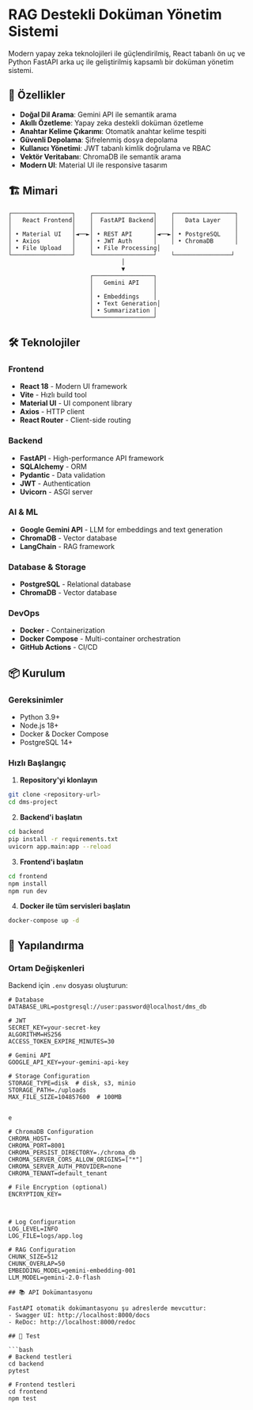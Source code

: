 # RAG Destekli Doküman Yönetim Sistemi

Modern yapay zeka teknolojileri ile güçlendirilmiş, React tabanlı ön uç ve Python FastAPI arka uç ile geliştirilmiş kapsamlı bir doküman yönetim sistemi.

## 🚀 Özellikler

- **Doğal Dil Arama**: Gemini API ile semantik arama
- **Akıllı Özetleme**: Yapay zeka destekli doküman özetleme
- **Anahtar Kelime Çıkarımı**: Otomatik anahtar kelime tespiti
- **Güvenli Depolama**: Şifrelenmiş dosya depolama
- **Kullanıcı Yönetimi**: JWT tabanlı kimlik doğrulama ve RBAC
- **Vektör Veritabanı**: ChromaDB ile semantik arama
- **Modern UI**: Material UI ile responsive tasarım

## 🏗️ Mimari

```
┌─────────────────┐    ┌─────────────────┐    ┌─────────────────┐
│   React Frontend│    │  FastAPI Backend│    │   Data Layer    │
│                 │    │                 │    │                 │
│ • Material UI   │◄──►│ • REST API      │◄──►│ • PostgreSQL    │
│ • Axios         │    │ • JWT Auth      │    │ • ChromaDB      │
│ • File Upload   │    │ • File Processing│
└─────────────────┘    └─────────────────┘    └────────────────┘
                                │
                                ▼
                       ┌─────────────────┐
                       │   Gemini API    │
                       │                 │
                       │ • Embeddings    │
                       │ • Text Generation│
                       │ • Summarization │
                       └─────────────────┘
```

## 🛠️ Teknolojiler

### Frontend
- **React 18** - Modern UI framework
- **Vite** - Hızlı build tool
- **Material UI** - UI component library
- **Axios** - HTTP client
- **React Router** - Client-side routing

### Backend
- **FastAPI** - High-performance API framework
- **SQLAlchemy** - ORM
- **Pydantic** - Data validation
- **JWT** - Authentication
- **Uvicorn** - ASGI server

### AI & ML
- **Google Gemini API** - LLM for embeddings and text generation
- **ChromaDB** - Vector database
- **LangChain** - RAG framework

### Database & Storage
- **PostgreSQL** - Relational database
- **ChromaDB** - Vector database

### DevOps
- **Docker** - Containerization
- **Docker Compose** - Multi-container orchestration
- **GitHub Actions** - CI/CD

## 📦 Kurulum

### Gereksinimler
- Python 3.9+
- Node.js 18+
- Docker & Docker Compose
- PostgreSQL 14+

### Hızlı Başlangıç

1. **Repository'yi klonlayın**
```bash
git clone <repository-url>
cd dms-project
```

2. **Backend'i başlatın**
```bash
cd backend
pip install -r requirements.txt
uvicorn app.main:app --reload
```

3. **Frontend'i başlatın**
```bash
cd frontend
npm install
npm run dev
```

4. **Docker ile tüm servisleri başlatın**
```bash
docker-compose up -d
```

## 🔧 Yapılandırma

### Ortam Değişkenleri

Backend için `.env` dosyası oluşturun:

```env
# Database
DATABASE_URL=postgresql://user:password@localhost/dms_db

# JWT
SECRET_KEY=your-secret-key
ALGORITHM=HS256
ACCESS_TOKEN_EXPIRE_MINUTES=30

# Gemini API
GOOGLE_API_KEY=your-gemini-api-key

# Storage Configuration
STORAGE_TYPE=disk  # disk, s3, minio
STORAGE_PATH=./uploads
MAX_FILE_SIZE=104857600  # 100MB


e

# ChromaDB Configuration
CHROMA_HOST= 
CHROMA_PORT=8001
CHROMA_PERSIST_DIRECTORY=./chroma_db
CHROMA_SERVER_CORS_ALLOW_ORIGINS=["*"]
CHROMA_SERVER_AUTH_PROVIDER=none
CHROMA_TENANT=default_tenant

# File Encryption (optional)
ENCRYPTION_KEY=



# Log Configuration
LOG_LEVEL=INFO
LOG_FILE=logs/app.log

# RAG Configuration
CHUNK_SIZE=512
CHUNK_OVERLAP=50
EMBEDDING_MODEL=gemini-embedding-001
LLM_MODEL=gemini-2.0-flash 

## 📚 API Dokümantasyonu

FastAPI otomatik dokümantasyonu şu adreslerde mevcuttur:
- Swagger UI: http://localhost:8000/docs
- ReDoc: http://localhost:8000/redoc

## 🧪 Test

```bash
# Backend testleri
cd backend
pytest

# Frontend testleri
cd frontend
npm test
```

